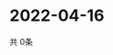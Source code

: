 # 2022-04-16
  共 0条

  <!-- BEGIN -->
  <!-- 最后更新时间Sat Apr 16 2022 23:05:07 GMT+0000 (Coordinated Universal Time) -->
  
  <!-- END -->
  
  